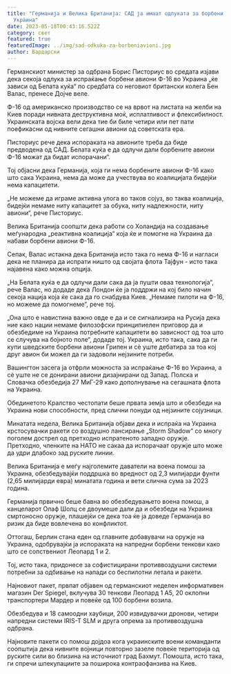 ```yaml
---
title: "Германија и Велика Британија: САД ја имаат одлуката за борбени авиони за
  Украина"
date: 2023-05-18T00:43:16.522Z
category: свет
featured: true
featuredImage: ../img/sad-odkuka-za-borbeniavioni.jpg
author: Вардарски
---
```

Германскиот министер за одбрана Борис Писториус во средата изјави дека секоја одлука за испраќање борбени авиони Ф-16 во Украина „ќе зависи од Белата куќа“ по средбата со неговиот британски колега Бен Валас, пренесе Дојче веле.

Ф-16 од американско производство се на врвот на листата на желби на Киев поради нивната деструктивна моќ, исплатливост и флексибилност. Украинската војска вели дека тие би биле четири или пет пати поефикасни од нивните сегашни авиони од советската ера.

Писториус рече дека испораката на авионите треба да биде предводена од САД. Белата куќа е да одлучи дали борбените авиони Ф-16 можат да бидат испорачани“.

Тој објасни дека Германија, која ги нема борбените авиони Ф-16 како што сака Украина, нема да може да учествува во коалицијата бидејќи нема капацитети.

„Не можеме да играме активна улога во таков сојуз, во таква коалиција, бидејќи немаме ниту капацитет за обука, ниту надлежности, ниту авиони“, рече Писториус.

Велика Британија соопшти дека работи со Холандија на создавање меѓународна „реактивна коалиција“ која ќе и помогне на Украина да набави борбени авиони Ф-16.

Сепак, Валас истакна дека Британија исто така го нема Ф-16 и нагласи дека не планира да испрати ништо од својата флота Тајфун - исто така најавена како можна опција.

„На Белата куќа е да одлучи дали сака да ја пушти оваа технологија“, рече Валас, но додаде дека Лондон ќе ја поддржи на кој било начин секоја нација која ќе сака да го снабдува Киев. „Немаме пилоти на Ф-16, но можеме да помогнеме“, рече тој.

„Она што е навистина важно овде е да и се сигнализира на Русија дека ние како нации немаме филозофски принципиелен приговор да и обезбедиме на Украина потребните капацитети во зависност од тоа што се случува на бојното поле“, додаде тој.
Украина, исто така, сака да ги купи шведските борбени авиони Грипен и сè уште дебатира за тоа кој друг авион би можел да ги задоволи нејзините потреби.

Вашингтон засега ја отфрли можноста за испраќање Ф-16 во Украина, а сè уште не се донирани авиони дизајнирани од Запад. Полска и Словачка обезбедија 27 МиГ-29 како дополнување на сегашната флота на Украина.

Обединетото Кралство честопати беше првата земја што и обезбеди на Украина нови способности, пред слични понуди од нејзините сојузници.

Минатата недела, Велика Британија објави дека и испраќа на Украина крстосувачки ракети со воздушно лансирање „Storm Shadow“ со многу поголем дострел од претходно испратеното западно оружје. Претходно, членките на НАТО не сакаа да испорачаат оружје што може да удри длабоко зад руските линии.

Велика Британија е меѓу најголемите даватели на воена помош за Украина, обезбедувајќи поддршка во вредност од 2,3 милијарди фунти (2,65 милијарди евра) минатата година и вети слична сума за 2023 година.

Германија првично беше бавна во обезбедувањето воена помош, а канцеларот Олаф Шолц се двоумеше дали да и обезбеди на Украина смртоносно оружје, плашејќи се дека тоа ќе ја доведе Германија во ризик да биде вовлечена во конфликтот.

Оттогаш, Берлин стана еден од главните добавувачи на оружје на Украина, одобрувајќи ја испораката на напредни борбени тенкови како што се сопствениот Леопард 1 и 2.

Тој, исто така, придонесе за софистицирани противвоздушни системи потребни за одбивање на напади со беспилотни летала и ракети.

Најновиот пакет, првпат објавен од германскиот неделен информативен магазин Der Spiegel, вклучува 30 тенкови Леопард 1 А5, 20 оклопни транспортери Мардер и повеќе од 100 борбени возила.

Обезбедува и 18 самоодни хаубици, 200 извидувачки дронови, четири напредни системи IRIS-T SLM и друга опрема за противвоздушна одбрана.

Најновите пакети со помош дојдоа кога украинските воени команданти соопштија дека нивните војници повторно зазеле повеќе територија од руските сили во близина на источниот град Бахмут. Помошта, исто така, ги спречи шпекулациите за поширока контраофанзива на Киев.